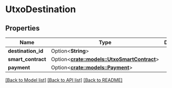 # UtxoDestination

## Properties

Name | Type | Description | Notes
------------ | ------------- | ------------- | -------------
**destination_id** | Option<**String**> |  | [optional]
**smart_contract** | Option<[**crate::models::UtxoSmartContract**](UTXOSmartContract.md)> |  | [optional]
**payment** | Option<[**crate::models::Payment**](Payment.md)> |  | [optional]

[[Back to Model list]](../README.md#documentation-for-models) [[Back to API list]](../README.md#documentation-for-api-endpoints) [[Back to README]](../README.md)


